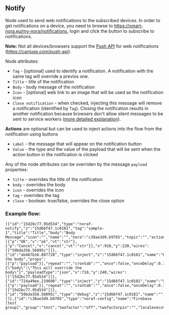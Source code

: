 ## Notify
Node used to send web notifications to the subscribed devices. In order to get notifications on a device, you need to browse to https://smart-nora.eu/my-nora/notifications, login and click the button to subscribe to notifications.

**Note:** Not all devices/browsers support the [Push API](https://www.w3.org/TR/push-api/) for  web notifications (https://caniuse.com/push-api).

Node attributes:
- `Tag` - [optional] used to identify a notification. A notification with the same tag will override a previos one.
- `Title` - title of the notification
- `Body` - body message of the notification
- `Icon` - [optional] web link to an image that will be used as the notification icon
- `Close notification` - when checked, injecting this message will remove a notification (identified by `Tag`). Closing the notification results in another notification because browsers don't allow silent messages to be sent to service workers ([more detailed explanation](https://stackoverflow.com/questions/33092065/google-chrome-silent-push-notifications)).

**Actions** are optional but can be used to inject actions into the flow from the notification using buttons
- `Label` - the message that will appear on the notification button
- `Value` - the type and the value of the payload that will be sent when the action button in the notification is clicked

Any of the node attributes can be overriden by the message `payload` properties:
- `title` - overrides the title of the notification
- `body` - overrides the body 
- `icon` - overrides the icon
- `tag` - overrides the tag
- `close` - boolean: true/false, overrides the close option

### Example flow:
```
[{"id":"15d2bc77.95d534","type":"noraf-notify","z":"15d66f47.1c0181","tag":"sample-1","title":"Title","body":"Body Message","icon":"","name":"","nora":"c38ae3d9.b9765","topic":"","actions":[{"p":"OK","v":"ok","vt":"str"},{"p":"Cancel","v":"cancel","vt":"str"}],"x":910,"y":220,"wires":[["59bda358.56095c"]]},{"id":"ab487b16.887728","type":"inject","z":"15d66f47.1c0181","name":"Override the body","props":[{"p":"payload"}],"repeat":"","crontab":"","once":false,"onceDelay":0.1,"topic":"","payload":"{\"body\":\"This will override the body\"}","payloadType":"json","x":710,"y":240,"wires":[["15d2bc77.95d534"]]},{"id":"724a49ee.219698","type":"inject","z":"15d66f47.1c0181","name":"Send","props":[{"p":"payload"}],"repeat":"","crontab":"","once":false,"onceDelay":0.1,"topic":"","payload":"","payloadType":"date","x":670,"y":200,"wires":[["15d2bc77.95d534"]]},{"id":"59bda358.56095c","type":"debug","z":"15d66f47.1c0181","name":"","active":true,"tosidebar":true,"console":false,"tostatus":false,"complete":"false","statusVal":"","statusType":"auto","x":1100,"y":220,"wires":[]},{"id":"c38ae3d9.b9765","type":"noraf-config","name":"Firebase [test group]","group":"test","twofactor":"off","twofactorpin":"","localexecution":true,"structure":""}]
```
